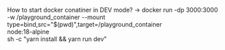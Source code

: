 How to start docker conatiner in DEV mode?
-> 
docker run -dp 3000:3000 \
    -w /playground_container --mount type=bind,src="$(pwd)",target=/playground_container \
    node:18-alpine \
    sh -c "yarn install && yarn run dev"
